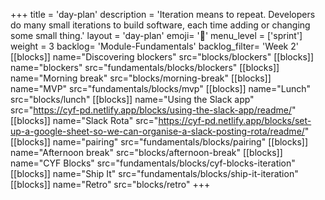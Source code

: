 +++
title = 'day-plan'
description = 'Iteration means to repeat. Developers do many small iterations to build software, each time adding or changing some small thing.'
layout = 'day-plan'
emoji= '📝'
menu_level = ['sprint']
weight = 3
backlog= 'Module-Fundamentals'
backlog_filter= 'Week 2'
[[blocks]]
name="Discovering blockers"
src="blocks/blockers"
[[blocks]]
name="blockers"
src="fundamentals/blocks/blockers"
[[blocks]]
name="Morning break"
src="blocks/morning-break"
[[blocks]]
name="MVP"
src="fundamentals/blocks/mvp"
[[blocks]]
name="Lunch"
src="blocks/lunch"
[[blocks]]
name="Using the Slack app"
src="https://cyf-pd.netlify.app/blocks/using-the-slack-app/readme/"
[[blocks]]
name="Slack Rota"
src="https://cyf-pd.netlify.app/blocks/set-up-a-google-sheet-so-we-can-organise-a-slack-posting-rota/readme/"
[[blocks]]
name="pairing"
src="fundamentals/blocks/pairing"
[[blocks]]
name="Afternoon break"
src="blocks/afternoon-break"
[[blocks]]
name="CYF Blocks"
src="fundamentals/blocks/cyf-blocks-iteration"
[[blocks]]
name="Ship It"
src="fundamentals/blocks/ship-it-iteration"
[[blocks]]
name="Retro"
src="blocks/retro"
+++
